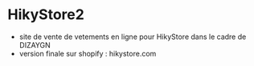 # HikyStore2
- site de vente de vetements en ligne pour HikyStore dans le cadre de DIZAYGN
- version finale sur shopify : hikystore.com
